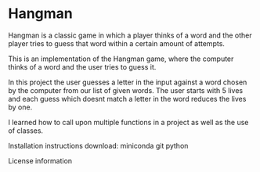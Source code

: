 # Hangman
Hangman is a classic game in which a player thinks of a word and the other player tries to guess that word within a certain amount of attempts.

This is an implementation of the Hangman game, where the computer thinks of a word and the user tries to guess it. 

In this project the user guesses a letter in the input against a word chosen by the computer from our list of given words.
The user starts with 5 lives and each guess which doesnt match a letter in the word reduces the lives by one.

I learned how to call upon multiple functions in a project as well as the use of classes.


 
Installation instructions
download:
miniconda
git
python

License information
